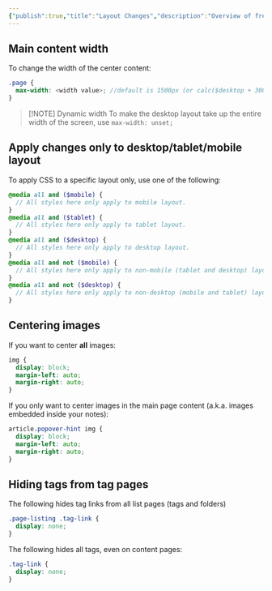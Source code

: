 ```yaml
---
{"publish":true,"title":"Layout Changes","description":"Overview of frequently requested layout changes.","created":"Wednesday, October 9th 2024, 10:19:03 pm","modified":"Saturday, May 31st 2025, 10:14:23 am","cssclasses":"mado-heading"}
---
```



## Main content width

To change the width of the center content:

```scss title="quartz/styles/custom.scss"
.page {
  max-width: <width value>; //default is 1500px (or calc($desktop + 300px))
}
```

> [!NOTE] Dynamic width
> To make the desktop layout take up the entire width of the screen, use `max-width: unset;`

## Apply changes only to desktop/tablet/mobile layout

To apply CSS to a specific layout only, use one of the following:

```scss title="quartz/styles/custom.scss"
@media all and ($mobile) {
  // All styles here only apply to mobile layout.
}
@media all and ($tablet) {
  // All styles here only apply to tablet layout.
}
@media all and ($desktop) {
  // All styles here only apply to desktop layout.
}
@media all and not ($mobile) {
  // All styles here only apply to non-mobile (tablet and desktop) layouts.
}
@media all and not ($desktop) {
  // All styles here only apply to non-desktop (mobile and tablet) layouts.
}
```

## Centering images

If you want to center **all** images:

```scss title="quartz/styles/custom.scss"
img {
  display: block;
  margin-left: auto;
  margin-right: auto;
}
```

If you only want to center images in the main page content (a.k.a. images embedded inside your notes):

```scss title="quartz/styles/custom.scss"
article.popover-hint img {
  display: block;
  margin-left: auto;
  margin-right: auto;
}
```

## Hiding tags from tag pages

The following hides tag links from all list pages (tags and folders)

```scss title="quartz/styles/custom.scss"
.page-listing .tag-link {
  display: none;
}
```

The following hides all tags, even on content pages:

```scss title="quartz/styles/custom.scss"
.tag-link {
  display: none;
}
```
